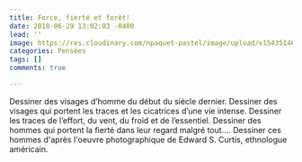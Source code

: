 ```yaml
---
title: Force, fierté et forêt!
date: 2018-06-29 13:02:03 -0400
lead: ''
image: https://res.cloudinary.com/npaquet-pastel/image/upload/v1543514658/apache.jpg
categories: Pensées
tags: []
comments: true

---
```

Dessiner des visages d’homme du début du siècle dernier. Dessiner des visages qui portent les traces et les cicatrices d’une vie intense. Dessiner les traces de l’effort, du vent, du froid et de l’essentiel. Dessiner des hommes qui portent la fierté dans leur regard malgré tout…. Dessiner ces hommes d'après l'oeuvre photographique de Edward S. Curtis, ethnologue américain.